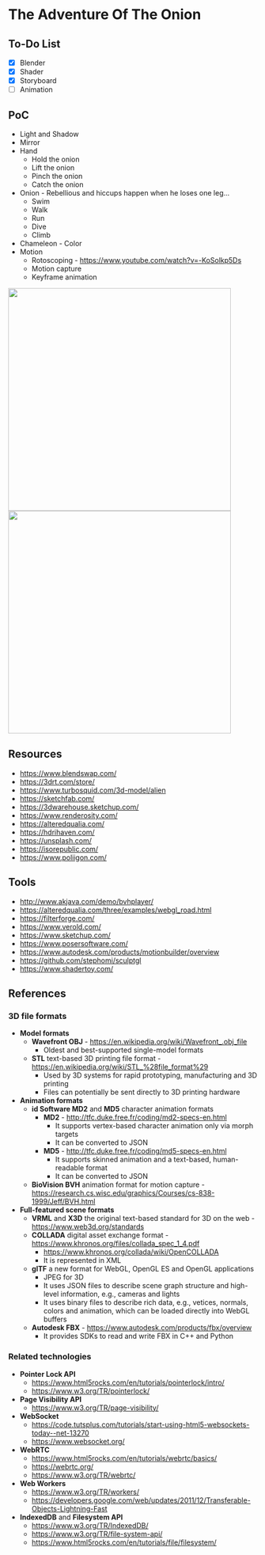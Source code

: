 # The Adventure Of The Onion

## To-Do List
- [x] Blender
- [x] Shader
- [x] Storyboard
- [ ] Animation

## PoC
* Light and Shadow
* Mirror
* Hand
  * Hold the onion
  * Lift the onion
  * Pinch the onion
  * Catch the onion
* Onion - Rebellious and hiccups happen when he loses one leg...
  * Swim
  * Walk
  * Run
  * Dive
  * Climb
* Chameleon - Color
* Motion
  * Rotoscoping - https://www.youtube.com/watch?v=-KoSolkp5Ds
  * Motion capture
  * Keyframe animation

<p float="left">
	<img src="./storyboard/images/storyboard_1.jpeg" width=450 />
	<img src="./storyboard/images/storyboard_2.jpeg" width=450 />
</p>

## Resources
* https://www.blendswap.com/
* https://3drt.com/store/
* https://www.turbosquid.com/3d-model/alien
* https://sketchfab.com/
* https://3dwarehouse.sketchup.com/
* https://www.renderosity.com/
* https://alteredqualia.com/
* https://hdrihaven.com/
* https://unsplash.com/
* https://isorepublic.com/
* https://www.poliigon.com/

## Tools
* http://www.akjava.com/demo/bvhplayer/
* https://alteredqualia.com/three/examples/webgl_road.html
* https://filterforge.com/
* https://www.verold.com/
* https://www.sketchup.com/
* https://www.posersoftware.com/
* https://www.autodesk.com/products/motionbuilder/overview
* https://github.com/stephomi/sculptgl
* https://www.shadertoy.com/

## References

### 3D file formats
* **Model formats**
	* **Wavefront OBJ** - https://en.wikipedia.org/wiki/Wavefront_.obj_file
    	* Oldest and best-supported single-model formats
    * **STL** text-based 3D printing file format - https://en.wikipedia.org/wiki/STL_%28file_format%29
    	* Used by 3D systems for rapid prototyping, manufacturing and 3D printing
		* Files can potentially be sent directly to 3D printing hardware
* **Animation formats**
    * **id Software MD2** and **MD5** character animation formats 
    	* **MD2** - http://tfc.duke.free.fr/coding/md2-specs-en.html
	  		* It supports vertex-based character animation only via morph targets
	  		* It can be converted to JSON
	  	* **MD5** - http://tfc.duke.free.fr/coding/md5-specs-en.html
	  		* It supports skinned animation and a text-based, human-readable format
	  		* It can be converted to JSON
	* **BioVision BVH** animation format for motion capture - https://research.cs.wisc.edu/graphics/Courses/cs-838-1999/Jeff/BVH.html
* **Full-featured scene formats**
	* **VRML** and **X3D** the original text-based standard for 3D on the web - https://www.web3d.org/standards
	* **COLLADA** digital asset exchange format - https://www.khronos.org/files/collada_spec_1_4.pdf
		* https://www.khronos.org/collada/wiki/OpenCOLLADA
		* It is represented in XML
	* **glTF** a new format for WebGL, OpenGL ES and OpenGL applications
		* JPEG for 3D
		* It uses JSON files to describe scene graph structure and high-level information, e.g., cameras and lights
		* It uses binary files to describe rich data, e.g., vetices, normals, colors and animation, which can be loaded directly into WebGL buffers
	* **Autodesk FBX** - https://www.autodesk.com/products/fbx/overview
		* It provides SDKs to read and write FBX in C++ and Python

### Related technologies
* **Pointer Lock API**
	* https://www.html5rocks.com/en/tutorials/pointerlock/intro/
	* https://www.w3.org/TR/pointerlock/
* **Page Visibility API**
	* https://www.w3.org/TR/page-visibility/
* **WebSocket**
	* https://code.tutsplus.com/tutorials/start-using-html5-websockets-today--net-13270
	* https://www.websocket.org/
* **WebRTC**
	* https://www.html5rocks.com/en/tutorials/webrtc/basics/
	* https://webrtc.org/
	* https://www.w3.org/TR/webrtc/
* **Web Workers**
	* https://www.w3.org/TR/workers/
	* https://developers.google.com/web/updates/2011/12/Transferable-Objects-Lightning-Fast
* **IndexedDB** and **Filesystem API**
	* https://www.w3.org/TR/IndexedDB/
	* https://www.w3.org/TR/file-system-api/
	* https://www.html5rocks.com/en/tutorials/file/filesystem/
